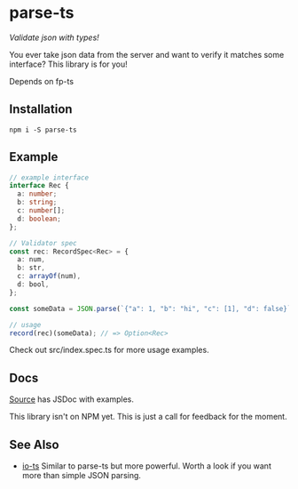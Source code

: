 # parse-ts
_Validate json with types!_

You ever take json data from the server and want to verify it matches some interface? This library is for you!

Depends on fp-ts

## Installation

`npm i -S parse-ts`

## Example

```typescript
// example interface
interface Rec {
  a: number;
  b: string;
  c: number[];
  d: boolean;
};

// Validator spec
const rec: RecordSpec<Rec> = {
  a: num,
  b: str,
  c: arrayOf(num),
  d: bool,
};

const someData = JSON.parse(`{"a": 1, "b": "hi", "c": [1], "d": false}`);

// usage
record(rec)(someData); // => Option<Rec>
```

Check out src/index.spec.ts for more usage examples.

## Docs
 [Source](https://github.com/jethrolarson/parse-ts/blob/master/src/index.ts) has JSDoc with examples.

This library isn't on NPM yet. This is just a call for feedback for the moment.

## See Also
* [io-ts](https://github.com/gcanti/io-ts) Similar to parse-ts but more powerful. Worth a look if you want more than simple JSON parsing.

